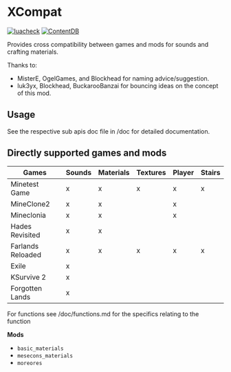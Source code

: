 # XCompat

[![luacheck](https://github.com/mt-mods/xcompat/actions/workflows/luacheck.yml/badge.svg?branch=master)](https://github.com/mt-mods/xcompat/actions/workflows/luacheck.yml)
[![ContentDB](https://content.minetest.net/packages/mt-mods/xcompat/shields/downloads/)](https://content.minetest.net/packages/mt-mods/xcompat/)

Provides cross compatibility between games and mods for sounds and crafting materials.

Thanks to:
* MisterE, OgelGames, and Blockhead for naming advice/suggestion.
* luk3yx, Blockhead, BuckarooBanzai for bouncing ideas on the concept of this mod.

## Usage

See the respective sub apis doc file in /doc for detailed documentation.

## Directly supported games and mods

| Games             | Sounds    | Materials | Textures  | Player | Stairs |
| ----------------- | --------- | --------- | --------- | ------ | ------ |
| Minetest Game     | x         | x         | x         | x      | x      |
| MineClone2        | x         | x         |           | x      |        |
| Mineclonia        | x         | x         |           | x      |        |
| Hades Revisited   | x         | x         |           |        |        |
| Farlands Reloaded | x         | x         | x         | x      | x      |
| Exile             | x         |           |           |        |        |
| KSurvive 2        | x         |           |           |        |        |
| Forgotten Lands   | x         |           |           |        |        |

For functions see /doc/functions.md for the specifics relating to the function

**Mods**
* `basic_materials`
* `mesecons_materials`
* `moreores`
